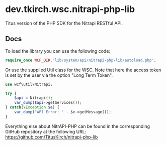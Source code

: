 # dev.tkirch.wsc.nitrapi-php-lib

Titus version of the PHP SDK for the Nitrapi RESTful API.

## Docs

To load the library you can use the following code:

```PHP
require_once WCF_DIR.'lib/system/api/nitrapi-php-lib/autoload.php';
```

Or use the supplied Util class for the WSC. Note that here the access token is set by the user via the option "Long Term Token".

```PHP
use wcf\util\Nitrapi;

try {
    $api = Nitrapi();
    var_dump($api->getServices());
} catch(\Exception $e) {
    var_dump("API Error: " . $e->getMessage());
}
```

Everything else about NitrAPI-PHP can be found in the corresponding GitHub repository at the following URL:
https://github.com/TitusKirch/nitrapi-php-lib